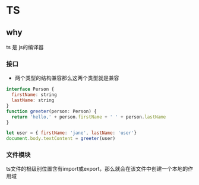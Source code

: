 # TS
## why
ts 是 js的编译器
### 接口
- 两个类型的结构兼容那么这两个类型就是兼容
~~~js
interface Person {
  firstName: string
  lastName: string
}
function greeter(person: Person) {
  return 'hello,' + person.firstName + ' ' + person.lastName
}

let user = { firstName: 'jane', lastName: 'user'}
document.body.textContent = greeter(user)
~~~

### 文件模块
ts文件的根级别位置含有import或export，那么就会在该文件中创建一个本地的作用域